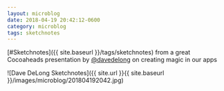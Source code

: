 ```yaml
---
layout: microblog
date: 2018-04-19 20:42:12-0600
category: microblog
tags: sketchnotes
---
```

[#Sketchnotes]({{ site.baseurl }}/tags/sketchnotes) from a great Cocoaheads presentation by [@davedelong](https://twitter.com/davedelong) on creating magic in our apps

![Dave DeLong Sketchnotes]({{ site.url }}{{ site.baseurl }}/images/microblog/201804192042.jpg)
